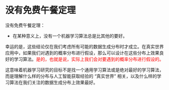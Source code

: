 
# 没有免费午餐定理


没有免费午餐定理：

- 在某种意义上，没有一个机器学习算法总是比其他的要好。


幸运的是，这些结论仅在我们考虑所有可能的数据生成分布时才成立。在真实世界应用中，如果我们对遇到的概率分布进行假设，那么可以设计在这些分布上效果良好的学习算法。<span style="color:red;">是的，也就是说，实际上我们会对要遇到的概率分布进行假设的。</span>

这意味着机器学习研究的目标不是找一个通用学习算法或是绝对最好的学习算法，而是理解什么样的分布与人工智能获取经验的 “真实世界” 相关，以及什么样的学习算法在我们关注的数据生成分布上效果最好。